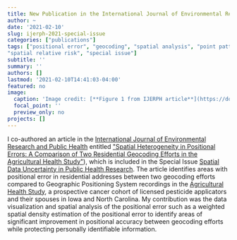 ```yaml
---
title: New Publication in the International Journal of Environmental Research and Public Health
author: ~
date: '2021-02-10'
slug: ijerph-2021-special-issue
categories: ["publications"]
tags: ["positional error", "geocoding", "spatial analysis", "point pattern", "kernel density estimation", 
"spatial relative risk", "special issue"]
subtitle: ''
summary: ''
authors: []
lastmod: '2021-02-10T14:41:03-04:00'
featured: no
image:
  caption: 'Image credit: [**Figure 1 from IJERPH article**](https://doi.org/10.3390/ijerph18041637)'
  focal_point: ''
  preview_only: no
projects: []
---
```


I co-authored an article in the [International Journal of Environmental Research and Public Health](https://www.mdpi.com/journal/ijerph) entitled ["Spatial Heterogeneity in Positional Errors: A Comparison of Two Residential Geocoding Efforts in the Agricultural Health Study"](https://doi.org/10.3390/ijerph18041637)), which is included in the Special Issue [Spatial Data Uncertainty in Public Health Research](https://www.mdpi.com/journal/ijerph/special_issues/Spatial_Uncertainty). The article identifies areas with positional error in residential addresses between two geocoding efforts compared to Geographic Positioning System recordings in the [Agricultural Health Study](https://aghealth.nih.gov/), a prospective cancer cohort of licensed pesticide applicators and their spouses in Iowa and North Carolina. My contribution was the data visualization and spatial analysis of the positional error such as a weighted spatial density estimation of the positional error to identify areas of significant improvement in positional accuracy between geocoding efforts while protecting personally identifiable information.